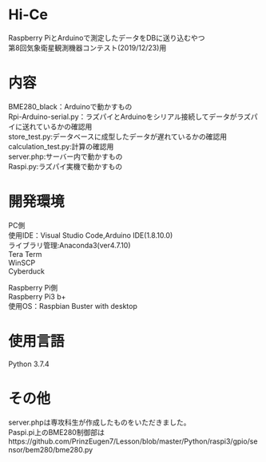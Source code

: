 # Hi-Ce
Raspberry PiとArduinoで測定したデータをDBに送り込むやつ  
第8回気象衛星観測機器コンテスト(2019/12/23)用  

内容
=========================================
BME280_black：Arduinoで動かすもの  
Rpi-Arduino-serial.py：ラズパイとArduinoをシリアル接続してデータがラズパイに送れているかの確認用  
store_test.py:データベースに成型したデータが遅れているかの確認用  
calculation_test.py:計算の確認用  
server.php:サーバー内で動かすもの  
Raspi.py:ラズパイ実機で動かすもの  

開発環境
==========================================
PC側  
使用IDE：Visual Studio Code,Arduino IDE(1.8.10.0)  
ライブラリ管理:Anaconda3(ver4.7.10)  
Tera Term  
WinSCP  
Cyberduck  
  
Raspberry Pi側  
Raspberry Pi3 b+  
使用OS：Raspbian Buster with desktop  

使用言語
==================================================
Python 3.7.4  

その他
===================================================
server.phpは専攻科生が作成したものをいただきました。  
Paspi.pi上のBME280制御部はhttps://github.com/PrinzEugen7/Lesson/blob/master/Python/raspi3/gpio/sensor/bem280/bme280.py  
